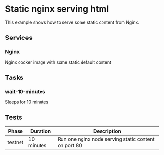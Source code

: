 # Static nginx serving html

This example shows how to serve some static content from Nginx.

## Services

### Nginx
Nginx docker image with some static default content

## Tasks

### wait-10-minutes
Sleeps for 10 minutes

## Tests

|  Phase       | Duration   | Description                                                         |
|--------------|------------|---------------------------------------------------------------------|
| testnet      |  10 minutes | Run one nginx node serving static content on port 80                |